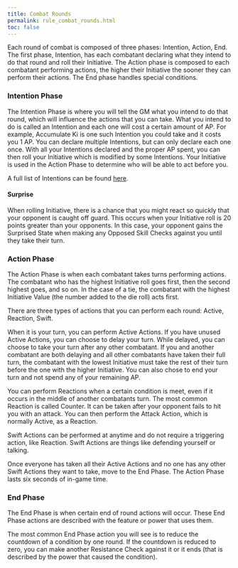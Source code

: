 ```yaml
---
title: Combat Rounds
permalink: rule_combat_rounds.html
toc: false
---
```


Each round of combat is composed of three phases: Intention, Action, End. The first phase, Intention, has each combatant declaring what they intend to do that round and roll their Initiative. The Action phase is composed to each combatant performing actions, the higher their Initiative the sooner they can perform their actions. The End phase handles special conditions.

### Intention Phase
The Intention Phase is where you will tell the GM what you intend to do that round, which will influence the actions that you can take. What you intend to do is called an Intention and each one will cost a certain amount of AP. For example, Accumulate Ki is one such Intention you could take and it costs you 1 AP. You can declare multiple Intentions, but can only declare each one once. With all your Intentions declared and the proper AP spent, you can then roll your Initiative which is modified by some Intentions. Your Initiative is used in the Action Phase to determine who will be able to act before you.

A full list of Intentions can be found [here](rule_combat_action_point.html).

#### Surprise
When rolling Initiative, there is a chance that you might react so quickly that your opponent is caught off guard. This occurs when your Initiative roll is 20 points greater than your opponents. In this case, your opponent gains the Surprised State when making any Opposed Skill Checks against you until they take their turn.

### Action Phase
The Action Phase is when each combatant takes turns performing actions. The combatant who has the highest Initiative roll goes first, then the second highest goes, and so on. In the case of a tie, the combatant with the highest Initiative Value (the number added to the die roll) acts first.

There are three types of actions that you can perform each round: Active, Reaction, Swift.

When it is your turn, you can perform Active Actions. If you have unused Active Actions, you can choose to delay your turn. While delayed, you can choose to take your turn after any other combatant. If you and another combatant are both delaying and all other combatants have taken their full turn, the combatant with the lowest Initiative must take the rest of their turn before the one with the higher Initiative. You can also chose to end your turn and not spend any of your remaining AP.

You can perform Reactions when a certain condition is meet, even if it occurs in the middle of another combatants turn. The most common Reaction is called Counter. It can be taken after your opponent fails to hit you with an attack. You can then perform the Attack Action, which is normally Active, as a Reaction.

Swift Actions can be performed at anytime and do not require a triggering action, like Reaction. Swift Actions are things like defending yourself or talking.

Once everyone has taken all their Active Actions and no one has any other Swift Actions they want to take, move to the End Phase. The Action Phase lasts six seconds of in-game time.

### End Phase
The End Phase is when certain end of round actions will occur. These End Phase actions are described with the feature or power that uses them.

The most common End Phase action you will see is to reduce the countdown of a condition by one round. If the countdown is reduced to zero, you can make another Resistance Check against it or it ends (that is described by the power that caused the condition). 